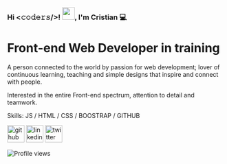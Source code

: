 ### Hi <𝚌𝚘𝚍𝚎𝚛𝚜/>! <img src="https://github.com/TheDudeThatCode/TheDudeThatCode/blob/master/Assets/Hi.gif" width="29px">, I'm Cristian 💻
# Front-end Web Developer in training

A person connected to the world by passion for web development; lover of continuous learning, teaching and simple designs that inspire and connect with people.

Interested in the entire Front-end spectrum, attention to detail and teamwork.

Skills: JS / HTML / CSS / BOOSTRAP /  GITHUB

[<img src='https://cdn.jsdelivr.net/npm/simple-icons@3.0.1/icons/github.svg' alt='github' height='40'>](https://github.com/crisdata)  [<img src='https://cdn.jsdelivr.net/npm/simple-icons@3.0.1/icons/linkedin.svg' alt='linkedin' height='40'>](https://www.linkedin.com/in/https://www.linkedin.com/in/cristhian-tapasco/)  [<img src='https://cdn.jsdelivr.net/npm/simple-icons@3.0.1/icons/twitter.svg' alt='twitter' height='40'>](https://twitter.com/https://https://twitter.com/tapcrt)  

![Profile views](https://gpvc.arturio.dev/crisdata)  
